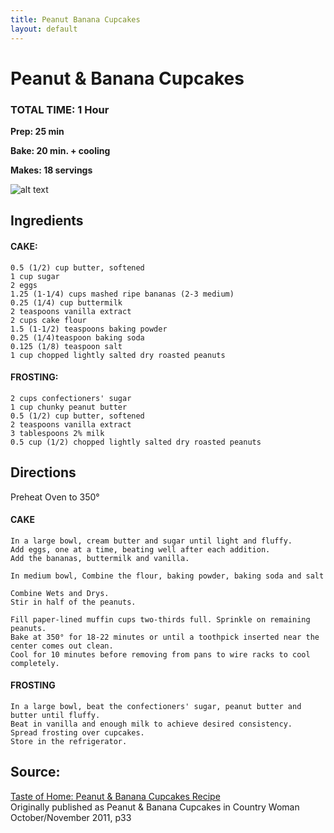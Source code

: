 ```yaml
---
title: Peanut Banana Cupcakes
layout: default
---
```


# Peanut & Banana Cupcakes

### TOTAL TIME: 1 Hour
**Prep: 25 min**

**Bake: 20 min. + cooling**

**Makes: 18 servings**

![alt text](http://hostedmedia.reimanpub.com/TOH/Images/Photos/37/300x300/exps135464_CW2235111C05_17_3b.jpg "Peanut & Banana Cupcakes Recipe photo by Taste of Home")

## Ingredients

#### CAKE:
    0.5 (1/2) cup butter, softened
    1 cup sugar
    2 eggs
    1.25 (1-1/4) cups mashed ripe bananas (2-3 medium)
    0.25 (1/4) cup buttermilk
    2 teaspoons vanilla extract
    2 cups cake flour
    1.5 (1-1/2) teaspoons baking powder
    0.25 (1/4)teaspoon baking soda
    0.125 (1/8) teaspoon salt
    1 cup chopped lightly salted dry roasted peanuts
	
#### FROSTING:
    2 cups confectioners' sugar
    1 cup chunky peanut butter
    0.5 (1/2) cup butter, softened
    2 teaspoons vanilla extract
    3 tablespoons 2% milk
    0.5 cup (1/2) chopped lightly salted dry roasted peanuts

## Directions
Preheat Oven to 350°

#### CAKE
	In a large bowl, cream butter and sugar until light and fluffy. 
	Add eggs, one at a time, beating well after each addition. 
	Add the bananas, buttermilk and vanilla. 
	
	In medium bowl, Combine the flour, baking powder, baking soda and salt
	
	Combine Wets and Drys.
	Stir in half of the peanuts.
	
    Fill paper-lined muffin cups two-thirds full. Sprinkle on remaining peanuts.
	Bake at 350° for 18-22 minutes or until a toothpick inserted near the center comes out clean. 
	Cool for 10 minutes before removing from pans to wire racks to cool completely.
	
#### FROSTING
    In a large bowl, beat the confectioners' sugar, peanut butter and butter until fluffy.
	Beat in vanilla and enough milk to achieve desired consistency.
	Spread frosting over cupcakes.
	Store in the refrigerator.
	

	
## Source:
[Taste of Home: Peanut & Banana Cupcakes Recipe](http://www.tasteofhome.com/recipes/peanut---banana-cupcakes)  
Originally published as Peanut & Banana Cupcakes in Country Woman October/November 2011, p33 
